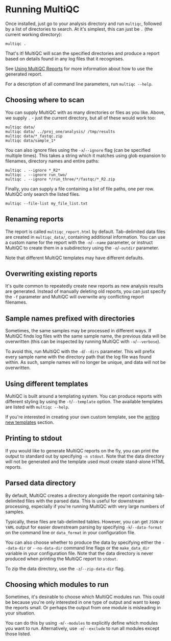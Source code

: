 # Running MultiQC
Once installed, just go to your analysis directory and run `multiqc`, followed
by a list of directories to search. At it's simplest, this can just be `.`
(the current working directory):
```
multiqc .
```

That's it! MultiQC will scan the specified directories and produce a report
based on details found in any log files that it recognises.

See [Using MultiQC Reports](reports.md) for more information about how
to use the generated report.

For a description of all command line parameters, run `multiqc --help`.

## Choosing where to scan
You can supply MultiQC with as many directories or files as you like. Above,
we supply `.` - just the current directory, but all of these would work too:
```
multiqc data/
multiqc data/ ../proj_one/analysis/ /tmp/results
multiqc data/*_fastqc.zip
multiqc data/sample_1*
```

You can also ignore files using the `-x`/`--ignore` flag (can be specified multiple
times). This takes a string which it matches using glob expansion to filenames,
directory names and entire paths:
```
multiqc . --ignore *_R2*
multiqc . --ignore run_two/
multiqc . --ignore */run_three/*/fastqc/*_R2.zip
```

Finally, you can supply a file containing a list of file paths, one per row.
MultiQC only search the listed files.
```
multiqc --file-list my_file_list.txt
```

## Renaming reports
The report is called `multiqc_report.html` by default. Tab-delimited data files
are created in `multiqc_data/`, containing additional information.
You can use a custom name for the report with the `-n`/`--name` parameter, or instruct
MultiQC to create them in a subdirectory using the `-o`/`-outdir` parameter.

Note that different MultiQC templates may have different defaults.

## Overwriting existing reports
It's quite common to repeatedly create new reports as new analysis results
are generated. Instead of manually deleting old reports, you can just specify
the `-f` parameter and MultiQC will overwrite any conflicting report filenames.

## Sample names prefixed with directories
Sometimes, the same samples may be processed in different ways. If MultiQC
finds log files with the same sample name, the previous data will be overwritten
(this can be inspected by running MultiQC with `-v`/`--verbose`).

To avoid this, run MultiQC with the `-d`/`--dirs` parameter. This will prefix every
sample name with the directory path that the log file was found within. As
such, sample names will no longer be unique, and data will not be overwritten.

## Using different templates
MultiQC is built around a templating system. You can produce reports with
different styling by using the `-t`/`--template` option. The available templates
are listed with `multiqc --help`.

If you're interested in creating your own custom template, see the
[writing new templates](templates.md) section.

## Printing to stdout
If you would like to generate MultiQC reports on the fly, you can print the
output to standard out by specifying `-n stdout`. Note that the data directory
will not be generated and the template used must create stand-alone HTML reports.

## Parsed data directory
By default, MultiQC creates a directory alongside the report containing
tab-delimited files with the parsed data. This is useful for downstream
processing, especially if you're running MultiQC with very large numbers
of samples.

Typically, these files are tab-delimited tables. However, you can get `JSON`
or `YAML` output for easier downstream parsing by specifying `-k`/`--data-format`
on the command line or `data_format` in your configuration file.

You can also choose whether to produce the data by specifying either the
`--data-dir` or `--no-data-dir` command line flags or the `make_data_dir`
variable in your configuration file. Note that the data directory
is never produced when printing the MultiQC report to `stdout`.

To zip the data directory, use the `-z`/`--zip-data-dir` flag.

## Choosing which modules to run
Sometimes, it's desirable to choose which MultiQC modules run. This could be
because you're only interested in one type of output and want to keep the
reports small. Or perhaps the output from one module is misleading in your
situation.

You can do this by using `-m`/`--modules` to explicitly define which modules
you want to run. Alternatively, use `-e`/`--exclude` to run all modules
except those listed.
